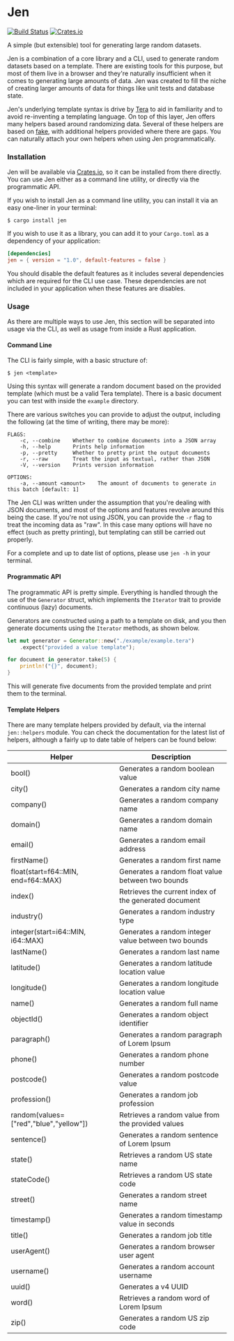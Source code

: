 # Jen
[![Build Status](https://img.shields.io/travis/whitfin/limber.svg)](https://travis-ci.org/whitfin/limber)
[![Crates.io](https://img.shields.io/crates/v/limber.svg)](https://crates.io/crates/limber)

A simple (but extensible) tool for generating large random datasets.

Jen is a combination of a core library and a CLI, used to generate random
datasets based on a template. There are existing tools for this purpose,
but most of them live in a browser and they're naturally insufficient when
it comes to generating large amounts of data. Jen was created to fill the
niche of creating larger amounts of data for things like unit tests and
database state.

Jen's underlying template syntax is drive by [Tera](https://github.com/Keats/tera)
to aid in familiarity and to avoid re-inventing a templating language. On
top of this layer, Jen offers many helpers based around randomizing data.
Several of these helpers are based on [fake](https://github.com/cksac/fake-rs),
with additional helpers provided where there are gaps. You can naturally
attach your own helpers when using Jen programmatically.

### Installation

Jen will be available via [Crates.io](https://crates.io/crates/jen), so it
can be installed from there directly. You can use Jen either as a command
line utility, or directly via the programmatic API.

If you wish to install Jen as a command line utility, you can install it
via an easy one-liner in your terminal:

```shell
$ cargo install jen
```

If you wish to use it as a library, you can add it to your `Cargo.toml`
as a dependency of your application:

```toml
[dependencies]
jen = { version = "1.0", default-features = false }
```

You should disable the default features as it includes several dependencies
which are required for the CLI use case. These dependencies are not included
in your application when these features are disables.

### Usage

As there are multiple ways to use Jen, this section will be separated into
usage via the CLI, as well as usage from inside a Rust application.

#### Command Line

The CLI is fairly simple, with a basic structure of:

```shell
$ jen <template>
```

Using this syntax will generate a random document based on the provided
template (which must be a valid Tera template). There is a basic document
you can test with inside the `example` directory.

There are various switches you can provide to adjust the output, including
the following (at the time of writing, there may be more):

```text
FLAGS:
    -c, --combine    Whether to combine documents into a JSON array
    -h, --help       Prints help information
    -p, --pretty     Whether to pretty print the output documents
    -r, --raw        Treat the input as textual, rather than JSON
    -V, --version    Prints version information

OPTIONS:
    -a, --amount <amount>    The amount of documents to generate in this batch [default: 1]
```

The Jen CLI was written under the assumption that you're dealing with JSON
documents, and most of the options and features revolve around this being
the case. If you're not using JSON, you can provide the `-r` flag to treat
the incoming data as "raw". In this case many options will have no effect
(such as pretty printing), but templating can still be carried out properly.

For a complete and up to date list of options, please use `jen -h` in your
terminal.

#### Programmatic API

The programmatic API is pretty simple. Everything is handled through the
use of the `Generator` struct, which implements the `Iterator` trait to
provide continuous (lazy) documents.

Generators are constructed using a path to a template on disk, and you
then generate documents using the `Iterator` methods, as shown below.

```rust
let mut generator = Generator::new("./example/example.tera")
    .expect("provided a value template");

for document in generator.take(5) {
    println!("{}", document);
}
```

This will generate five documents from the provided template and print
them to the terminal.

#### Template Helpers

There are many template helpers provided by default, via the internal `jen::helpers`
module. You can check the documentation for the latest list of helpers, although a
fairly up to date table of helpers can be found below:

| Helper                                 | Description                                           |
|----------------------------------------|-------------------------------------------------------|
| bool()                                 | Generates a random boolean value                      |
| city()                                 | Generates a random city name                          |
| company()                              | Generates a random company name                       |
| domain()                               | Generates a random domain name                        |
| email()                                | Generates a random email address                      |
| firstName()                            | Generates a random first name                         |
| float(start=f64::MIN, end=f64::MAX)    | Generates a random float value between two bounds     |
| index()                                | Retrieves the current index of the generated document |
| industry()                             | Generates a random industry type                      |
| integer(start=i64::MIN, i64::MAX)      | Generates a random integer value between two bounds   |
| lastName()                             | Generates a random last name                          |
| latitude()                             | Generates a random latitude location value            |
| longitude()                            | Generates a random longitude location value           |
| name()                                 | Generates a random full name                          |
| objectId()                             | Generates a random object identifier                  |
| paragraph()                            | Generates a random paragraph of Lorem Ipsum           |
| phone()                                | Generates a random phone number                       |
| postcode()                             | Generates a random postcode value                     |
| profession()                           | Generates a random job profession                     |
| random(values=["red","blue","yellow"]) | Retrieves a random value from the provided values     |
| sentence()                             | Generates a random sentence of Lorem Ipsum            |
| state()                                | Retrieves a random US state name                      |
| stateCode()                            | Retrieves a random US state code                      |
| street()                               | Generates a random street name                        |
| timestamp()                            | Generates a random timestamp value in seconds         |
| title()                                | Generates a random job title                          |
| userAgent()                            | Generates a random browser user agent                 |
| username()                             | Generates a random account username                   |
| uuid()                                 | Generates a v4 UUID                                   |
| word()                                 | Retrieves a random word of Lorem Ipsum                |
| zip()                                  | Generates a random US zip code                        |
